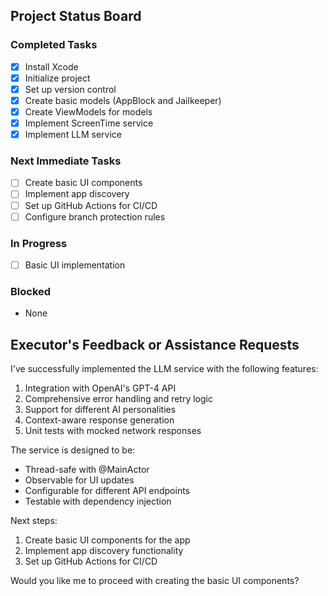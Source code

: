 ## Project Status Board

### Completed Tasks
- [x] Install Xcode
- [x] Initialize project
- [x] Set up version control
- [x] Create basic models (AppBlock and Jailkeeper)
- [x] Create ViewModels for models
- [x] Implement ScreenTime service
- [x] Implement LLM service

### Next Immediate Tasks
- [ ] Create basic UI components
- [ ] Implement app discovery
- [ ] Set up GitHub Actions for CI/CD
- [ ] Configure branch protection rules

### In Progress
- [ ] Basic UI implementation

### Blocked
- None

## Executor's Feedback or Assistance Requests

I've successfully implemented the LLM service with the following features:
1. Integration with OpenAI's GPT-4 API
2. Comprehensive error handling and retry logic
3. Support for different AI personalities
4. Context-aware response generation
5. Unit tests with mocked network responses

The service is designed to be:
- Thread-safe with @MainActor
- Observable for UI updates
- Configurable for different API endpoints
- Testable with dependency injection

Next steps:
1. Create basic UI components for the app
2. Implement app discovery functionality
3. Set up GitHub Actions for CI/CD

Would you like me to proceed with creating the basic UI components? 